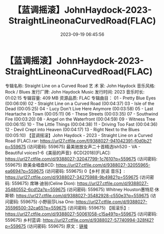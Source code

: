 ﻿---
title: 【蓝调摇滚】JohnHaydock-2023-StraightLineonaCurvedRoad(FLAC)
date: 2023-09-19 06:45:56
categories: 外语音乐
tags: 外语音乐
---
# 【蓝调摇滚】JohnHaydock-2023-StraightLineonaCurvedRoad(FLAC)

专辑名称: Straight Line on a Curved Road
艺 术 家: John Haydock
音乐风格: Rock / Blues
发行厂牌: John Haydock Music
发行时间: 2023
音乐时长: 01:02:15
专辑容量: 409 MB
资源品质: FLAC
专辑曲目：
01 - Pretty Blue Eyes (00:06:09)
02 - Straight Line on a Curved Road (00:04:37)
03 - Isle of the Dead (00:05:25)
04 - Lucy Don't Live Here Anymore (00:03:58)
05 - Last Heartache in Town (00:05:11)
06 - These Streets (00:03:35)
07 - Southwind Fire (00:03:20)
08 - Angel on the Waterfront (00:04:59)
09 - Witness Tree (00:06:15)
10 - The Little Things (00:04:38)
11 - Driving Too Fast (00:04:36)
12 - Devil Crept into Heaven (00:04:17)
13 - Right Next to the Blues (00:05:10)
【蓝调摇滚】John Haydock - 2023 - Straight Line on a Curved Road
(FLAC).rar: https://url27.ctfile.com/f/9388027-941042391-f0d0b2?p=559675
(访问密码: 559675)
最美驰放女声二十首精选lsh520 - VA - Beautiful
voices1-6《美丽的声音》6CD(2018)[FLAC]: https://url27.ctfile.com/d/9388027-32047799-1c7610?p=559675
(访问密码: 559675)
欧美金唱盘8CD: https://url27.ctfile.com/d/9388027-32055965-ea6694?p=559675
(访问密码: 559675)
0【乡村 民谣 音乐】: https://url27.ctfile.com/d/9388027-34275988-9b4982?p=559675
(访问密码: 559675)
席琳·迪翁(Celine Dion): https://url27.ctfile.com/d/9388027-35480552-6cd12a?p=559675
(访问密码: 559675)
Whitney Houston惠特尼·休斯顿: https://url27.ctfile.com/d/9388027-35482928-c550e3?p=559675
(访问密码: 559675)
小野丽莎Lisa Ono: https://url27.ctfile.com/d/9388027-35596500-32ca65?p=559675
(访问密码: 559675)
【摇滚乐】: https://url27.ctfile.com/d/9388027-50061058-c15a49?p=559675
(访问密码: 559675)
乡村蓝调: https://url27.ctfile.com/d/9388027-57740994-328f42?p=559675
(访问密码: 559675)
原文：[链接](https://blog.sina.com.cn/s/blog_1647c7e76010313h1.html)